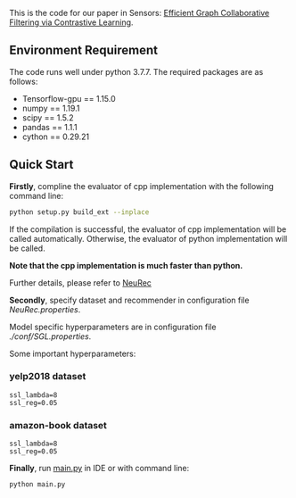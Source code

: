 This is the code for our paper in Sensors: [Efficient Graph Collaborative Filtering via Contrastive Learning](https://www.mdpi.com/1424-8220/21/14/4666).

## Environment Requirement

The code runs well under python 3.7.7. The required packages are as follows:

- Tensorflow-gpu == 1.15.0
- numpy == 1.19.1
- scipy == 1.5.2
- pandas == 1.1.1
- cython == 0.29.21

## Quick Start
**Firstly**, compline the evaluator of cpp implementation with the following command line:

```bash
python setup.py build_ext --inplace
```

If the compilation is successful, the evaluator of cpp implementation will be called automatically.
Otherwise, the evaluator of python implementation will be called.

**Note that the cpp implementation is much faster than python.**

Further details, please refer to [NeuRec](https://github.com/wubinzzu/NeuRec/)

**Secondly**, specify dataset and recommender in configuration file *NeuRec.properties*.

Model specific hyperparameters are in configuration file *./conf/SGL.properties*.

Some important hyperparameters:

### yelp2018 dataset
```
ssl_lambda=8
ssl_reg=0.05
```

### amazon-book dataset
```
ssl_lambda=8
ssl_reg=0.05
```

**Finally**, run [main.py](./main.py) in IDE or with command line:

```bash
python main.py
```
